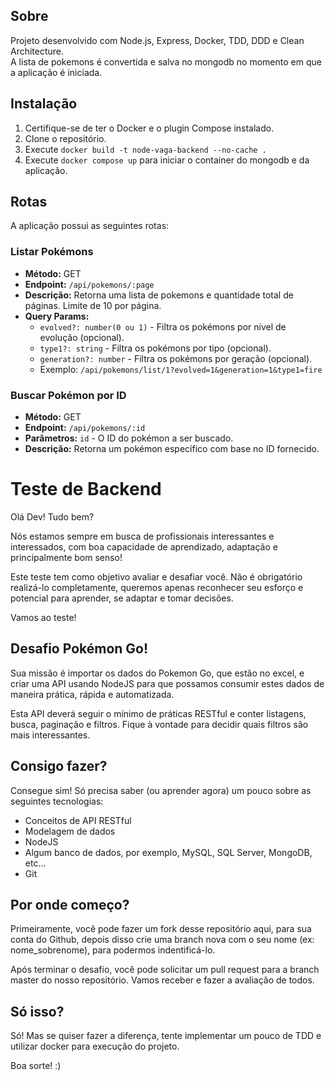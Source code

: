 ## Sobre

Projeto desenvolvido com Node.js, Express, Docker, TDD, DDD e Clean Architecture.
<br/>
A lista de pokemons é convertida e salva no mongodb no momento em que a aplicação é iniciada.

## Instalação

1. Certifique-se de ter o Docker e o plugin Compose instalado.
2. Clone o repositório.
3. Execute `docker build -t node-vaga-backend --no-cache .`
4. Execute `docker compose up` para iniciar o container do mongodb e da aplicação.

## Rotas

A aplicação possui as seguintes rotas:

### Listar Pokémons

- **Método:** GET
- **Endpoint:** `/api/pokemons/:page`
- **Descrição:** Retorna uma lista de pokemons e quantidade total de páginas. Limite de 10 por página.
- **Query Params:**
  - `evolved?: number(0 ou 1)` - Filtra os pokémons por nível de evolução (opcional).
  - `type1?: string` - Filtra os pokémons por tipo (opcional).
  - `generation?: number` - Filtra os pokémons por geração (opcional).
  - Exemplo: `/api/pokemons/list/1?evolved=1&generation=1&type1=fire`

### Buscar Pokémon por ID

- **Método:** GET
- **Endpoint:** `/api/pokemons/:id`
- **Parâmetros:** `id` - O ID do pokémon a ser buscado.
- **Descrição:** Retorna um pokémon específico com base no ID fornecido.

# Teste de Backend

Olá Dev! Tudo bem?

Nós estamos sempre em busca de profissionais interessantes e interessados, com boa capacidade de aprendizado, adaptação e principalmente bom senso!

Este teste tem como objetivo avaliar e desafiar você. Não é obrigatório realizá-lo completamente, queremos apenas reconhecer seu esforço e potencial para aprender, se adaptar e tomar decisões.

Vamos ao teste!

## Desafio Pokémon Go!

Sua missão é importar os dados do Pokemon Go, que estão no excel, e criar uma API usando NodeJS para que possamos consumir estes dados de maneira prática, rápida e automatizada.

Esta API deverá seguir o mínimo de práticas RESTful e conter listagens, busca, paginação e filtros. Fique à vontade para decidir quais filtros são mais interessantes.

## Consigo fazer?

Consegue sim! Só precisa saber (ou aprender agora) um pouco sobre as seguintes tecnologias:

- Conceitos de API RESTful
- Modelagem de dados
- NodeJS
- Algum banco de dados, por exemplo, MySQL, SQL Server, MongoDB, etc...
- Git

## Por onde começo?

Primeiramente, você pode fazer um fork desse repositório aqui, para sua conta do Github, depois disso crie uma branch nova com o seu nome (ex: nome_sobrenome), para podermos indentificá-lo.

Após terminar o desafio, você pode solicitar um pull request para a branch master do nosso repositório. Vamos receber e fazer a avaliação de todos.

## Só isso?

Só! Mas se quiser fazer a diferença, tente implementar um pouco de TDD e utilizar docker para execução do projeto.

Boa sorte! :)
